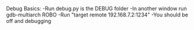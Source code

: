 Debug Basics:
-Run debug.py is the DEBUG folder
-In another window run gdb-multiarch ROBO
    -Run "target remote 192.168.7.2:1234"
-You should be off and debugging
